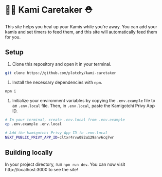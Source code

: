 # 🧑‍🌾 Kami Caretaker ⛑️

This site helps you heal up your Kamis while you're away. You can add your kamis and set timers to feed them, and this site will automatically feed them for you.

## Setup

1. Clone this repository and open it in your terminal. 
```sh
git clone https://github.com/plotchy/kami-caretaker
```

1. Install the necessary dependencies with `npm`.
```sh
npm i 
```

1. Initialize your environment variables by copying the `.env.example` file to an `.env.local` file. Then, in `.env.local`, paste the Kamigotchi Privy App ID.
```sh
# In your terminal, create .env.local from .env.example
cp .env.example .env.local

# Add the kamigotchi Privy App ID to .env.local
NEXT_PUBLIC_PRIVY_APP_ID=cltxr4rvw082u129anv6cq7wr
```

## Building locally

In your project directory, run `npm run dev`. You can now visit http://localhost:3000 to see the site!